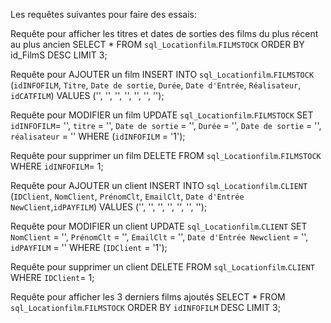 Les requêtes suivantes pour faire des essais:

Requête pour afficher les titres et dates de sorties des films du plus récent au plus ancien
SELECT * FROM `sql_Locationfilm`.`FILMSTOCK` ORDER BY id_FilmS DESC LIMIT 3;

Requête pour AJOUTER un film
INSERT INTO `sql_Locationfilm`.`FILMSTOCK` (`idINFOFILM`, `Titre`, `Date de sortie`, `Durée`, `Date d'Entrée`, `Réalisateur`, `idCATFILM`) VALUES ('', '', '', '', '', '', '');

Requête pour MODIFIER un film
UPDATE `sql_Locationfilm`.`FILMSTOCK` SET `idINFOFILM`= '', `titre` = '', `Date de sortie` = '', `Durée` = '', `Date de sortie` = '', `réalisateur` = '' WHERE (`idINFOFILM` = '1');

Requête pour supprimer un film
DELETE FROM `sql_Locationfilm`.`FILMSTOCK` WHERE `idINFOFILM`= 1;

Requête pour AJOUTER un client
INSERT INTO `sql_Locationfilm`.`CLIENT` (`IDClient`, `NomClient`, `PrénomClt`, `EmailClt`, `Date d'Entrée NewClient`,`idPAYFILM`) VALUES ('', '', '', '', '', '', '');

Requête pour MODIFIER un client
UPDATE `sql_Locationfilm`.`CLIENT` SET `NomClient` = '', `PrénomClt` = '', `EmailClt` = '', `Date d'Entrée Newclient` = '', `idPAYFILM` = '' WHERE (`IDClient` = '1');

Requête pour supprimer un client
DELETE FROM `sql_Locationfilm`.`CLIENT` WHERE `IDClient`= 1;

Requête pour afficher les 3 derniers films ajoutés
SELECT * FROM `sql_Locationfilm`.`FILMSTOCK` ORDER BY `idINFOFILM` DESC LIMIT 3;



